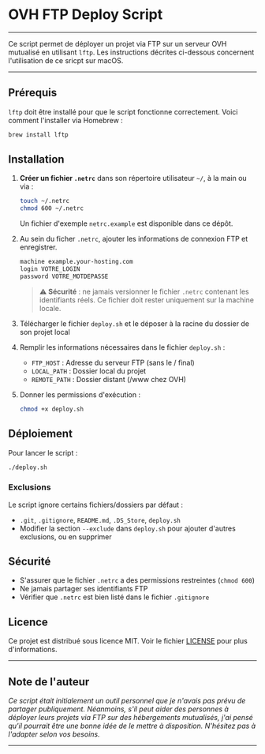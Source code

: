 # OVH FTP Deploy Script

---

Ce script permet de déployer un projet via FTP sur un serveur OVH mutualisé en utilisant `lftp`.
Les instructions décrites ci-dessous concernent l'utilisation de ce sricpt sur macOS.

---

## Prérequis

`lftp` doit être installé pour que le script fonctionne correctement. Voici comment l'installer via Homebrew :

```sh
brew install lftp
```

## Installation

1. **Créer un fichier `.netrc`** dans son répertoire utilisateur `~/`, à la main ou via :
   ```sh
   touch ~/.netrc
   chmod 600 ~/.netrc
   ```
   
   Un fichier d'exemple `netrc.example` est disponible dans ce dépôt.

2. Au sein du ficher `.netrc`, ajouter les informations de connexion FTP et enregistrer.
   ```txt
   machine example.your-hosting.com
   login VOTRE_LOGIN
   password VOTRE_MOTDEPASSE
   ```

   > **⚠️ Sécurité** : ne jamais versionner le fichier `.netrc` contenant les identifiants réels. Ce fichier doit rester uniquement sur la machine locale.

3. Télécharger le fichier `deploy.sh` et le déposer à la racine du dossier de son projet local

4. Remplir les informations nécessaires dans le fichier `deploy.sh` : 
   - `FTP_HOST` : Adresse du serveur FTP (sans le / final)
   - `LOCAL_PATH` : Dossier local du projet
   - `REMOTE_PATH` : Dossier distant (/www chez OVH)

5. Donner les permissions d'exécution :
   ```sh
   chmod +x deploy.sh
   ```

## Déploiement

Pour lancer le script :
```sh
./deploy.sh
```

### Exclusions

Le script ignore certains fichiers/dossiers par défaut :

- `.git`, `.gitignore`, `README.md`, `.DS_Store`, `deploy.sh`
- Modifier la section `--exclude` dans `deploy.sh` pour ajouter d'autres exclusions, ou en supprimer

## Sécurité

- S'assurer que le fichier `.netrc` a des permissions restreintes (`chmod 600`)
- Ne jamais partager ses identifiants FTP
- Vérifier que `.netrc` est bien listé dans le fichier `.gitignore`

## Licence

Ce projet est distribué sous licence MIT. Voir le fichier [LICENSE](LICENSE) pour plus d'informations.

---

## Note de l'auteur

*Ce script était initialement un outil personnel que je n'avais pas prévu de partager publiquement. Néanmoins, s'il peut aider des personnes à déployer leurs projets via FTP sur des hébergements mutualisés, j'ai pensé qu'il pourrait être une bonne idée de le mettre à disposition. N'hésitez pas à l'adapter selon vos besoins.*

---